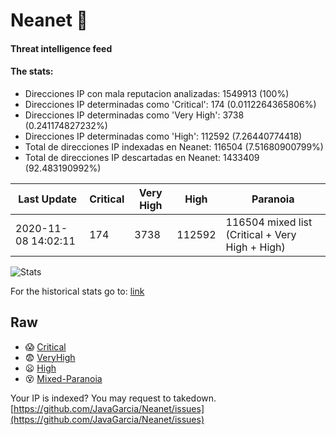 # Neanet :hocho:
#### Threat intelligence feed
#### The stats:

- Direcciones IP con mala reputacion analizadas: 1549913 (100%)
- Direcciones IP determinadas como 'Critical':  174 (0.0112264365806%)
- Direcciones IP determinadas como 'Very High':  3738 (0.241174827232%)
- Direcciones IP determinadas como 'High':  112592 (7.26440774418)
- Total de direcciones IP indexadas en Neanet:  116504 (7.51680900799%)
- Total de direcciones IP descartadas en Neanet:  1433409 (92.483190992%)

| Last Update | Critical | Very High | High | Paranoia |
| --- | --- | --- | --- | --- |
| 2020-11-08 14:02:11 | 174 | 3738 | 112592 | 116504 mixed list (Critical + Very High + High)|

![Stats](https://docs.google.com/spreadsheets/d/e/2PACX-1vSnaNMIXVabIpDJjufMlzH7poXnshF3mgd8Is1g9ytUEzVsP5my4Trn8f-xkoLLQ38xpL3HtmUexLo6/pubchart?oid=501124687&format=image)

For the historical stats go to: [link](/stats.csv)
## Raw
- :scream: [Critical](https://raw.githubusercontent.com/JavaGarcia/Neanet/master/blacklists/neanet_critical.txt)
- :fearful: [VeryHigh](https://raw.githubusercontent.com/JavaGarcia/Neanet/master/blacklists/neanet_veryHigh.txtt)
- :frowning: [High](https://raw.githubusercontent.com/JavaGarcia/Neanet/master/blacklists/neanet_high.txt)
- :dizzy_face: [Mixed-Paranoia](https://raw.githubusercontent.com/JavaGarcia/Neanet/master/blacklists/neanet_all.txt)


Your IP is indexed? You may request to takedown. [https://github.com/JavaGarcia/Neanet/issues](https://github.com/JavaGarcia/Neanet/issues)










































































































































































































































































































































































































































































































































































































































































































































































































































































































































































































































































































































































































































































































































































































































































































































































































































































































































































































































































































































































































































































